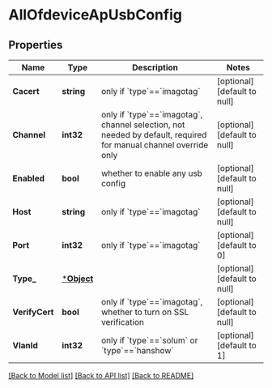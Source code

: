 # AllOfdeviceApUsbConfig

## Properties
Name | Type | Description | Notes
------------ | ------------- | ------------- | -------------
**Cacert** | **string** | only if &#x60;type&#x60;&#x3D;&#x3D;&#x60;imagotag&#x60; | [optional] [default to null]
**Channel** | **int32** | only if &#x60;type&#x60;&#x3D;&#x3D;&#x60;imagotag&#x60;, channel selection, not needed by default, required for manual channel override only | [optional] [default to null]
**Enabled** | **bool** | whether to enable any usb config | [optional] [default to null]
**Host** | **string** | only if &#x60;type&#x60;&#x3D;&#x3D;&#x60;imagotag&#x60; | [optional] [default to null]
**Port** | **int32** | only if &#x60;type&#x60;&#x3D;&#x3D;&#x60;imagotag&#x60; | [optional] [default to 0]
**Type_** | [***Object**](.md) |  | [optional] [default to null]
**VerifyCert** | **bool** | only if &#x60;type&#x60;&#x3D;&#x3D;&#x60;imagotag&#x60;, whether to turn on SSL verification | [optional] [default to null]
**VlanId** | **int32** | only if &#x60;type&#x60;&#x3D;&#x3D;&#x60;solum&#x60; or &#x60;type&#x60;&#x3D;&#x3D;&#x60;hanshow&#x60; | [optional] [default to 1]

[[Back to Model list]](../README.md#documentation-for-models) [[Back to API list]](../README.md#documentation-for-api-endpoints) [[Back to README]](../README.md)

